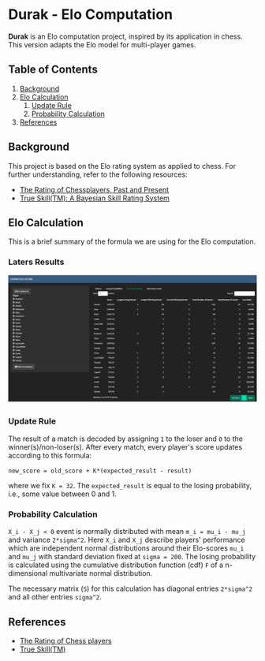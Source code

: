 # Durak - Elo Computation

**Durak** is an Elo computation project, inspired by its application in chess. This version adapts the Elo model for multi-player games.

## Table of Contents
1. [Background](#background)
2. [Elo Calculation](#elo-calculation)
    1. [Update Rule](#update-rule)
    2. [Probability Calculation](#probability-calculation)
3. [References](#references)

## Background
This project is based on the Elo rating system as applied to chess. For further understanding, refer to the following resources:
- [The Rating of Chessplayers, Past and Present](https://gwern.net/doc/statistics/order/comparison/1978-elo-theratingofchessplayerspastandpresent.pdf)
- [True Skill(TM): A Bayesian Skill Rating System](https://www.microsoft.com/en-us/research/wp-content/uploads/2007/01/NIPS2006_0688.pdf)

## Elo Calculation
This is a brief summary of the formula we are using for the Elo computation.

### Laters Results

![Results](results.png)

### Update Rule
The result of a match is decoded by assigning `1` to the loser and `0` to the winner(s)/non-loser(s). After every match, every player's score updates according to this formula:
```
new_score = old_score + K*(expected_result - result)
```
where we fix `K = 32`. The `expected_result` is equal to the losing probability, i.e., some value between 0 and 1.

### Probability Calculation
`X_i - X_j < 0` event is normally distributed with mean `m_i = mu_i - mu_j` and variance `2*sigma^2`. Here `X_i` and `X_j` describe players' performance which are independent normal distributions around their Elo-scores `mu_i` and `mu_j` with standard deviation fixed at `sigma = 200`. The losing probability is calculated using the cumulative distribution function (cdf) `F` of a n-dimensional multivariate normal distribution.

The necessary matrix (`S`) for this calculation has diagonal entries `2*sigma^2` and all other entries `sigma^2`.

## References
- [The Rating of Chess players](https://gwern.net/doc/statistics/order/comparison/1978-elo-theratingofchessplayerspastandpresent.pdf)
- [True Skill(TM)](https://www.microsoft.com/en-us/research/wp-content/uploads/2007/01/NIPS2006_0688.pdf)
